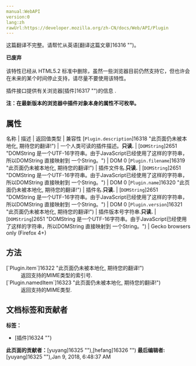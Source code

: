 ```yaml
---
manual:WebAPI
version:0
lang:zh
rawUrl:https://developer.mozilla.org/zh-CN/docs/Web/API/Plugin
---
```




这篇翻译不完整。请帮忙从英语[翻译这篇文章]16316 "")。






**已废弃**<br></br>该特性已经从 HTML5.2 标准中删除，虽然一些浏览器目前仍然支持它，但也许会在未来的某个时间停止支持，请尽量不要使用该特性。




插件接口提供有关浏览器[插件]16317 "")的信息 .



**注：在最新版本的浏览器中插件对象本身的属性不可枚举。**



## 属性<a name="Properties"></a>
名称 | 描述 | 返回值类型 | 兼容性 
[`Plugin.description`]16318 "此页面仍未被本地化, 期待您的翻译!") | 一个人类可读的插件描述。**只读.** | [`DOMString`]2651 "DOMString 是一个UTF-16字符串。由于JavaScript已经使用了这样的字符串，所以DOMString 直接映射到 一个String。") | DOM 0 
[`Plugin.filename`]16319 "此页面仍未被本地化, 期待您的翻译!") | 插件文件名.**只读.** | [`DOMString`]2651 "DOMString 是一个UTF-16字符串。由于JavaScript已经使用了这样的字符串，所以DOMString 直接映射到 一个String。") | DOM 0 
[`Plugin.name`]16320 "此页面仍未被本地化, 期待您的翻译!") | 插件名.**只读.** | [`DOMString`]2651 "DOMString 是一个UTF-16字符串。由于JavaScript已经使用了这样的字符串，所以DOMString 直接映射到 一个String。") | DOM 0 
[`Plugin.version`]16321 "此页面仍未被本地化, 期待您的翻译!") | 插件版本号字符串.**只读.** | [`DOMString`]2651 "DOMString 是一个UTF-16字符串。由于JavaScript已经使用了这样的字符串，所以DOMString 直接映射到 一个String。") | Gecko browsers only (Firefox 4+) 


## 方法<a name="Methods"></a>
<dl><dt>[`Plugin.item`]16322 "此页面仍未被本地化, 期待您的翻译!")</dt><dd>返回支持的MIME类型的索引号.</dd><dt>[`Plugin.namedItem`]16323 "此页面仍未被本地化, 期待您的翻译!")</dt><dd>返回支持的MIME类型.</dd></dl>


## 文档标签和贡献者
**标签：**
* [插件]16324 "")

**此页面的贡献者：**[yuyang]16325 ""),[hefang]16326 "")
**最后编辑者:**[yuyang]16325 ""),<time>Jan 9, 2018, 6:48:37 AM</time>


